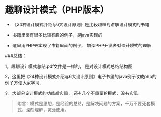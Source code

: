 
# 趣聊设计模式（PHP版本）

* 《24种设计模式介绍与6大设计原则》是比较趣味的讲解设计模式的书籍

* 书籍里面有很多比较有趣的例子，是java实现的
 
* 这里用PHP去实现了书籍里面的例子， 加深PHP开发者对设计模式的理解



###总结：

1，趣聊设计模式总结.pdf文件是一样的， 是对设计模式总结结构图

2，这里把《24种设计模式介绍与6大设计原则》电子书里的java例子改成php的例子方便大家学习, 

3，大部分设计模式的功能都实现， 还有几个不重要的模式，没有实现。


> 附言：模式是思想，是经验的总结，是解决问题的方案，千万不要死套模式，深刻理解，灵活使用。